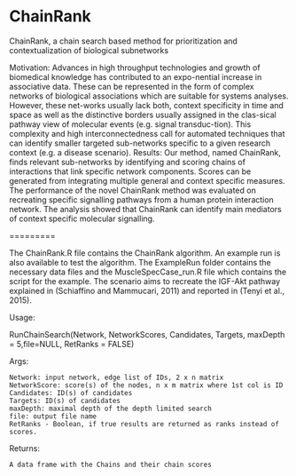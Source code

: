 ChainRank
=========

ChainRank, a chain search based method for prioritization and contextualization of biological subnetworks

Motivation: Advances in high throughput technologies and growth of biomedical knowledge has contributed to an expo-nential increase in associative data. These can be represented in the form of complex networks of biological associations which are suitable for systems analyses. However, these net-works usually lack both, context specificity in time and space as well as the distinctive borders usually assigned in the clas-sical pathway view of molecular events (e.g. signal transduc-tion). This complexity and high interconnectedness call for automated techniques that can identify smaller targeted sub-networks specific to a given research context (e.g. a disease scenario).
Results: Our method, named ChainRank, finds relevant sub-networks by identifying and scoring chains of interactions that link specific network components. Scores can be generated from integrating multiple general and context specific measures. The performance of the novel ChainRank method was evaluated on recreating specific signalling pathways from a human protein interaction network. The analysis showed that ChainRank can identify main mediators of context specific molecular signalling.

=========

The ChainRank.R file contains the ChainRank algorithm. An example run is also available to test the algorithm. The ExampleRun folder contains the necessary data files and the MuscleSpecCase_run.R file which contains the script for the example. The scenario aims to recreate the IGF-Akt pathway explained in (Schiaffino and Mammucari, 2011) and reported in (Tenyi et al., 2015).

  Usage:

   RunChainSearch(Network, NetworkScores, Candidates, Targets, maxDepth = 5,file=NULL, RetRanks = FALSE)
  
  Args:
  
    Network: input network, edge list of IDs, 2 x n matrix
    NetworkScore: score(s) of the nodes, n x m matrix where 1st col is ID
    Candidates: ID(s) of candidates
    Targets: ID(s) of candidates
    maxDepth: maximal depth of the depth limited search
    file: output file name
    RetRanks - Boolean, if true results are returned as ranks instead of scores.
  
  Returns:
  
    A data frame with the Chains and their chain scores